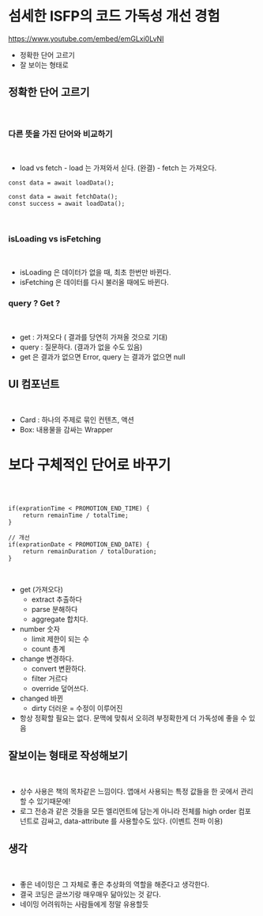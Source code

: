 # 섬세한 ISFP의 코드 가독성 개선 경험

https://www.youtube.com/embed/emGLxi0LvNI
​

- 정확한 단어 고르기
- 잘 보이는 형태로
  ​

## 정확한 단어 고르기

​

### 다른 뜻을 가진 단어와 비교하기

​

- load vs fetch - load 는 가져와서 싣다. (완결) - fetch 는 가져오다.
  ​

```
const data = await loadData();
​
const data = await fetchData();
const success = await loadData();
```

​

### isLoading vs isFetching

​

- isLoading 은 데이터가 없을 때, 최초 한번만 바뀐다.
- isFetching 은 데이터를 다시 불러올 때에도 바뀐다.
  ​

### query ? Get ?

​

- get : 가져오다 ( 결과를 당연히 가져올 것으로 기대)
- query : 질문하다. (결과가 없을 수도 있음)
- get 은 결과가 없으면 Error, query 는 결과가 없으면 null
  ​

## UI 컴포넌트

​

- Card : 하나의 주제로 묶인 컨텐츠, 액션
- Box: 내용물을 감싸는 Wrapper
  ​

# 보다 구체적인 단어로 바꾸기

​

```
​
if(exprationTime < PROMOTION_END_TIME) {
    return remainTime / totalTime;
}
​
// 개선
if(exprationDate < PROMOTION_END_DATE) {
    return remainDuration / totalDuration;
}
```

​

- get (가져오다)
  - extract 추출하다
  - parse 분해하다
  - aggregate 합치다.
- number 숫자
  - limit 제한이 되는 수
  - count 총계
- change 변경하다.
  - convert 변환하다.
  - filter 거르다
  - override 덮어쓰다.
- changed 바뀐
  - dirty 더러운 = 수정이 이루어진
- 항상 정확할 필요는 없다. 문맥에 맞춰서 오히려 부정확한게 더 가독성에 좋을 수 있음
  ​

## 잘보이는 형태로 작성해보기

​

- 상수 사용은 책의 목차같은 느낌이다. 앱애서 사용되는 특정 값들을 한 곳에서 관리할 수 있기때문에!
- 로그 전송과 같은 것들을 모든 엘리먼트에 담는게 아니라 전체를 high order 컴포넌트로 감싸고, data-attribute 를 사용할수도 있다. (이벤트 전파 이용)
  ​

## 생각

​

- 좋은 네이밍은 그 자체로 좋은 추상화의 역할을 해준다고 생각한다.
- 결국 코딩은 글쓰기랑 매우매우 닮아있는 것 같다.
- 네이밍 어려워하는 사람들에게 정말 유용할듯
